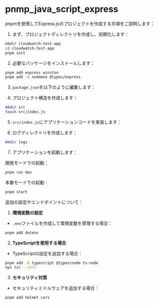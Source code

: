 # pnmp_java_script_express


pnpmを使用してExpress.jsのプロジェクトを作成する手順をご説明します：

1. まず、プロジェクトディレクトリを作成し、初期化します：

```bash
mkdir cloudwatch-test-app
cd cloudwatch-test-app
pnpm init
```

2. 必要なパッケージをインストールします：

```bash
pnpm add express winston
pnpm add -D nodemon @types/express
```

3. `package.json`を以下のように編集します：

4. プロジェクト構造を作成します：

```bash
mkdir src
touch src/index.js
```

5. `src/index.js`にアプリケーションコードを実装します：

6. ログディレクトリを作成します：

```bash
mkdir logs
```

7. アプリケーションを起動します：

開発モードでの起動：
```bash
pnpm run dev
```

本番モードでの起動：
```bash
pnpm start
```

追加の設定やエンドポイントについて：

1. **環境変数の設定**
- `.env`ファイルを作成して環境変数を管理する場合：
```bash
pnpm add dotenv
```

2. **TypeScriptを使用する場合**
- TypeScriptの設定を追加する場合：
```bash
pnpm add -D typescript @types/node ts-node
npx tsc --init
```

3. **セキュリティ対策**
- セキュリティミドルウェアを追加する場合：
```bash
pnpm add helmet cors
```
